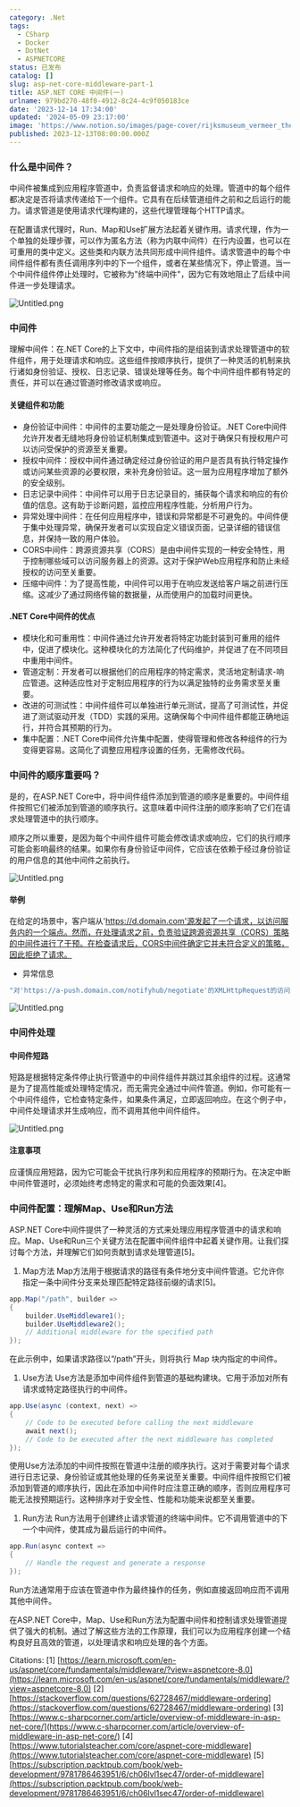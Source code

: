 ```yaml
---
category: .Net
tags:
  - CSharp
  - Docker
  - DotNet
  - ASPNETCORE
status: 已发布
catalog: []
slug: asp-net-core-middleware-part-1
title: ASP.NET CORE 中间件(一)
urlname: 979bd270-48f0-4912-8c24-4c9f050183ce
date: '2023-12-14 17:34:00'
updated: '2024-05-09 23:17:00'
image: 'https://www.notion.so/images/page-cover/rijksmuseum_vermeer_the_milkmaid.jpg'
published: 2023-12-13T08:00:00.000Z
---
```


### 什么是中间件？


中间件被集成到应用程序管道中，负责监督请求和响应的处理。管道中的每个组件都决定是否将请求传递给下一个组件。它具有在后续管道组件之前和之后运行的能力。请求管道是使用请求代理构建的，这些代理管理每个HTTP请求。


在配置请求代理时，Run、Map和Use扩展方法起着关键作用。请求代理，作为一个单独的处理步骤，可以作为匿名方法（称为内联中间件）在行内设置，也可以在可重用的类中定义。这些类和内联方法共同形成中间件组件。请求管道中的每个中间件组件都有责任调用序列中的下一个组件，或者在某些情况下，停止管道。当一个中间件组件停止处理时，它被称为"终端中间件"，因为它有效地阻止了后续中间件进一步处理请求。


![Untitled.png](https://prod-files-secure.s3.us-west-2.amazonaws.com/5d24fe63-e567-4804-86f9-9fdc62e13082/da807807-d02d-4fa1-86b6-db45e4678714/Untitled.png?X-Amz-Algorithm=AWS4-HMAC-SHA256&X-Amz-Content-Sha256=UNSIGNED-PAYLOAD&X-Amz-Credential=ASIAZI2LB466USLGWAQ7%2F20250409%2Fus-west-2%2Fs3%2Faws4_request&X-Amz-Date=20250409T213318Z&X-Amz-Expires=3600&X-Amz-Security-Token=IQoJb3JpZ2luX2VjEB4aCXVzLXdlc3QtMiJHMEUCIQCM%2BkGuSv75Uf3Wce6GvewucwXLNzzkaw%2BIhF3FJrsq%2FAIgLHLIzVSFncpy5DIfHFT%2FLIpyGY%2Fvi3vMI1JIedLkxfwqiAQIlv%2F%2F%2F%2F%2F%2F%2F%2F%2F%2FARAAGgw2Mzc0MjMxODM4MDUiDB%2B4xqD6OKMLipsrsyrcA6eh89Bkn68%2Fmq8YcHt5vqLlEkTkjGUk98UW2cf8K993h8hOJIbAiG%2BWGyKyjNWMsY5tsFNQd%2F9gE5Snmwt4pB%2FjMQrpZv6Bqas6IKTHIyqYQKZkiTGOuViKdcZ9l3cdSA%2FwLg3jQ6GgyKd7vNi4tqQFYYJ07jIkThW4GTajcT8jAzpY4XU%2FYl151R2beDf0EI9pL%2FquW2jd8tYaGNaLImlEulXJUiEQwqgvidATl7KljNGEdg1g9sm2ovqHFFQY3jzDKqwlK8ayyEu6oleySkIWtCudcibNvCgnPq2VWfIBIXq3a00rFmRLN01FbLSMj5zzeGFC8XdHFh7rHyLDHc4LkvoOay7bFyjzhsCoPGqzlTGdbtPgSWgiMASjD7jn%2BkeHlgimZ23nhjfOVw77VCA%2FVZ6zY%2BS7t8n%2BYd563TeO0m%2B6gG9Cs8p70LzMKnqhN8%2BJbAIAlryrZdnocF800WhW%2F%2F6BrAJ%2BACsH9AQXdsGYVXc5IxY1OKR0cDewJ4Xr4IR6k0Dpt4q6%2FaVKH0owaU4i42LH78pzNfEH0SKVfK%2BSmDY76e0eKDHfq8Ej3kEh8JdASRNu2GcwLqEQg7dgkp98SNKqNeNxVMrIN2nw2S%2Bk6zpUnaeDU4iMDHhuMNLI278GOqUBfM8HSY1nkLSKZe3PIsI00EDkI6WjxZ29hm5X51JOicq9sO9nJsIa4ZDohgWH%2FBKQ%2B07ze7BvRPeRLEArjqx%2FWxYm9i97fpQyFdQtVnxNQgP6ku%2B9brxO0P%2BJxfrb0iscmgsGMQXuWj8GvMx3PYK%2FIzdTRnGGM9Ct79FMII3YWtoGvENOATFzP%2BheqSa9SXSmHFNAyVw%2F8Rke1iLPKtro5RHBzfAl&X-Amz-Signature=5ede0753deba3dd4aa4ab77acb0bbe98b36431d0f2e5b48a935cd19e17a8b9f9&X-Amz-SignedHeaders=host&x-id=GetObject)


### 中间件


理解中间件：在.NET Core的上下文中，中间件指的是组装到请求处理管道中的软件组件，用于处理请求和响应。这些组件按顺序执行，提供了一种灵活的机制来执行诸如身份验证、授权、日志记录、错误处理等任务。每个中间件组件都有特定的责任，并可以在通过管道时修改请求或响应。


#### 关键组件和功能

- 身份验证中间件：中间件的主要功能之一是处理身份验证。.NET Core中间件允许开发者无缝地将身份验证机制集成到管道中。这对于确保只有授权用户可以访问受保护的资源至关重要。
- 授权中间件：授权中间件通过确定经过身份验证的用户是否具有执行特定操作或访问某些资源的必要权限，来补充身份验证。这一层为应用程序增加了额外的安全级别。
- 日志记录中间件：中间件可以用于日志记录目的，捕获每个请求和响应的有价值的信息。这有助于诊断问题，监控应用程序性能，分析用户行为。
- 异常处理中间件：在任何应用程序中，错误和异常都是不可避免的。中间件便于集中处理异常，确保开发者可以实现自定义错误页面，记录详细的错误信息，并保持一致的用户体验。
- CORS中间件：跨源资源共享（CORS）是由中间件实现的一种安全特性，用于控制哪些域可以访问服务器上的资源。这对于保护Web应用程序和防止未经授权的访问至关重要。
- 压缩中间件：为了提高性能，中间件可以用于在响应发送给客户端之前进行压缩。这减少了通过网络传输的数据量，从而使用户的加载时间更快。

#### .NET Core中间件的优点

- 模块化和可重用性：中间件通过允许开发者将特定功能封装到可重用的组件中，促进了模块化。这种模块化的方法简化了代码维护，并促进了在不同项目中重用中间件。
- 管道定制：开发者可以根据他们的应用程序的特定需求，灵活地定制请求-响应管道。这种适应性对于定制应用程序的行为以满足独特的业务需求至关重要。
- 改进的可测试性：中间件组件可以单独进行单元测试，提高了可测试性，并促进了测试驱动开发（TDD）实践的采用。这确保每个中间件组件都能正确地运行，并符合其预期的行为。
- 集中配置：.NET Core中间件允许集中配置，使得管理和修改各种组件的行为变得更容易。这简化了调整应用程序设置的任务，无需修改代码。

### 中间件的顺序重要吗？


是的，在ASP.NET Core中，将中间件组件添加到管道的顺序是重要的。中间件组件按照它们被添加到管道的顺序执行。这意味着中间件注册的顺序影响了它们在请求处理管道中的执行顺序。


顺序之所以重要，是因为每个中间件组件可能会修改请求或响应，它们的执行顺序可能会影响最终的结果。如果你有身份验证中间件，它应该在依赖于经过身份验证的用户信息的其他中间件之前执行。


![Untitled.png](https://prod-files-secure.s3.us-west-2.amazonaws.com/5d24fe63-e567-4804-86f9-9fdc62e13082/24f795a2-1c5a-4a6b-a0d8-2afb160076f1/Untitled.png?X-Amz-Algorithm=AWS4-HMAC-SHA256&X-Amz-Content-Sha256=UNSIGNED-PAYLOAD&X-Amz-Credential=ASIAZI2LB466USLGWAQ7%2F20250409%2Fus-west-2%2Fs3%2Faws4_request&X-Amz-Date=20250409T213318Z&X-Amz-Expires=3600&X-Amz-Security-Token=IQoJb3JpZ2luX2VjEB4aCXVzLXdlc3QtMiJHMEUCIQCM%2BkGuSv75Uf3Wce6GvewucwXLNzzkaw%2BIhF3FJrsq%2FAIgLHLIzVSFncpy5DIfHFT%2FLIpyGY%2Fvi3vMI1JIedLkxfwqiAQIlv%2F%2F%2F%2F%2F%2F%2F%2F%2F%2FARAAGgw2Mzc0MjMxODM4MDUiDB%2B4xqD6OKMLipsrsyrcA6eh89Bkn68%2Fmq8YcHt5vqLlEkTkjGUk98UW2cf8K993h8hOJIbAiG%2BWGyKyjNWMsY5tsFNQd%2F9gE5Snmwt4pB%2FjMQrpZv6Bqas6IKTHIyqYQKZkiTGOuViKdcZ9l3cdSA%2FwLg3jQ6GgyKd7vNi4tqQFYYJ07jIkThW4GTajcT8jAzpY4XU%2FYl151R2beDf0EI9pL%2FquW2jd8tYaGNaLImlEulXJUiEQwqgvidATl7KljNGEdg1g9sm2ovqHFFQY3jzDKqwlK8ayyEu6oleySkIWtCudcibNvCgnPq2VWfIBIXq3a00rFmRLN01FbLSMj5zzeGFC8XdHFh7rHyLDHc4LkvoOay7bFyjzhsCoPGqzlTGdbtPgSWgiMASjD7jn%2BkeHlgimZ23nhjfOVw77VCA%2FVZ6zY%2BS7t8n%2BYd563TeO0m%2B6gG9Cs8p70LzMKnqhN8%2BJbAIAlryrZdnocF800WhW%2F%2F6BrAJ%2BACsH9AQXdsGYVXc5IxY1OKR0cDewJ4Xr4IR6k0Dpt4q6%2FaVKH0owaU4i42LH78pzNfEH0SKVfK%2BSmDY76e0eKDHfq8Ej3kEh8JdASRNu2GcwLqEQg7dgkp98SNKqNeNxVMrIN2nw2S%2Bk6zpUnaeDU4iMDHhuMNLI278GOqUBfM8HSY1nkLSKZe3PIsI00EDkI6WjxZ29hm5X51JOicq9sO9nJsIa4ZDohgWH%2FBKQ%2B07ze7BvRPeRLEArjqx%2FWxYm9i97fpQyFdQtVnxNQgP6ku%2B9brxO0P%2BJxfrb0iscmgsGMQXuWj8GvMx3PYK%2FIzdTRnGGM9Ct79FMII3YWtoGvENOATFzP%2BheqSa9SXSmHFNAyVw%2F8Rke1iLPKtro5RHBzfAl&X-Amz-Signature=963ba4f490045746fc79b3a2ac5bf702953afffe38e02816b37682153309dbec&X-Amz-SignedHeaders=host&x-id=GetObject)


#### 举例


在给定的场景中，客户端从'https://d.domain.com'源发起了一个请求，以访问服务内的一个端点。然而，在处理请求之前，负责验证跨源资源共享（CORS）策略的中间件进行了干预。在检查请求后，CORS中间件确定它并未符合定义的策略，因此拒绝了请求。

- 异常信息

```c#
"对'https://a-push.domain.com/notifyhub/negotiate'的XMLHttpRequest的访问，源自'https://d.domain.com'，已被CORS策略阻止：预检请求的响应未通过访问控制检查：请求的资源上没有'Access-Control-Allow-Origin'头。"[1][2][3]
```


![Untitled.png](https://prod-files-secure.s3.us-west-2.amazonaws.com/5d24fe63-e567-4804-86f9-9fdc62e13082/371d9517-dafe-4432-94b7-2d14d1593167/Untitled.png?X-Amz-Algorithm=AWS4-HMAC-SHA256&X-Amz-Content-Sha256=UNSIGNED-PAYLOAD&X-Amz-Credential=ASIAZI2LB466USLGWAQ7%2F20250409%2Fus-west-2%2Fs3%2Faws4_request&X-Amz-Date=20250409T213318Z&X-Amz-Expires=3600&X-Amz-Security-Token=IQoJb3JpZ2luX2VjEB4aCXVzLXdlc3QtMiJHMEUCIQCM%2BkGuSv75Uf3Wce6GvewucwXLNzzkaw%2BIhF3FJrsq%2FAIgLHLIzVSFncpy5DIfHFT%2FLIpyGY%2Fvi3vMI1JIedLkxfwqiAQIlv%2F%2F%2F%2F%2F%2F%2F%2F%2F%2FARAAGgw2Mzc0MjMxODM4MDUiDB%2B4xqD6OKMLipsrsyrcA6eh89Bkn68%2Fmq8YcHt5vqLlEkTkjGUk98UW2cf8K993h8hOJIbAiG%2BWGyKyjNWMsY5tsFNQd%2F9gE5Snmwt4pB%2FjMQrpZv6Bqas6IKTHIyqYQKZkiTGOuViKdcZ9l3cdSA%2FwLg3jQ6GgyKd7vNi4tqQFYYJ07jIkThW4GTajcT8jAzpY4XU%2FYl151R2beDf0EI9pL%2FquW2jd8tYaGNaLImlEulXJUiEQwqgvidATl7KljNGEdg1g9sm2ovqHFFQY3jzDKqwlK8ayyEu6oleySkIWtCudcibNvCgnPq2VWfIBIXq3a00rFmRLN01FbLSMj5zzeGFC8XdHFh7rHyLDHc4LkvoOay7bFyjzhsCoPGqzlTGdbtPgSWgiMASjD7jn%2BkeHlgimZ23nhjfOVw77VCA%2FVZ6zY%2BS7t8n%2BYd563TeO0m%2B6gG9Cs8p70LzMKnqhN8%2BJbAIAlryrZdnocF800WhW%2F%2F6BrAJ%2BACsH9AQXdsGYVXc5IxY1OKR0cDewJ4Xr4IR6k0Dpt4q6%2FaVKH0owaU4i42LH78pzNfEH0SKVfK%2BSmDY76e0eKDHfq8Ej3kEh8JdASRNu2GcwLqEQg7dgkp98SNKqNeNxVMrIN2nw2S%2Bk6zpUnaeDU4iMDHhuMNLI278GOqUBfM8HSY1nkLSKZe3PIsI00EDkI6WjxZ29hm5X51JOicq9sO9nJsIa4ZDohgWH%2FBKQ%2B07ze7BvRPeRLEArjqx%2FWxYm9i97fpQyFdQtVnxNQgP6ku%2B9brxO0P%2BJxfrb0iscmgsGMQXuWj8GvMx3PYK%2FIzdTRnGGM9Ct79FMII3YWtoGvENOATFzP%2BheqSa9SXSmHFNAyVw%2F8Rke1iLPKtro5RHBzfAl&X-Amz-Signature=1e1514fff65ea254f616a159a003a1bcda81a07ee8a4426c8f9e6204a5dc7f15&X-Amz-SignedHeaders=host&x-id=GetObject)


### 中间件处理


#### 中间件短路
短路是根据特定条件停止执行管道中的中间件组件并跳过其余组件的过程。这通常是为了提高性能或处理特定情况，而无需完全通过中间件管道。例如，你可能有一个中间件组件，它检查特定条件，如果条件满足，立即返回响应。在这个例子中，中间件处理请求并生成响应，而不调用其他中间件组件。


![Untitled.png](https://prod-files-secure.s3.us-west-2.amazonaws.com/5d24fe63-e567-4804-86f9-9fdc62e13082/e8a1d943-cb51-4723-936e-23c6af2fb0f9/Untitled.png?X-Amz-Algorithm=AWS4-HMAC-SHA256&X-Amz-Content-Sha256=UNSIGNED-PAYLOAD&X-Amz-Credential=ASIAZI2LB466USLGWAQ7%2F20250409%2Fus-west-2%2Fs3%2Faws4_request&X-Amz-Date=20250409T213318Z&X-Amz-Expires=3600&X-Amz-Security-Token=IQoJb3JpZ2luX2VjEB4aCXVzLXdlc3QtMiJHMEUCIQCM%2BkGuSv75Uf3Wce6GvewucwXLNzzkaw%2BIhF3FJrsq%2FAIgLHLIzVSFncpy5DIfHFT%2FLIpyGY%2Fvi3vMI1JIedLkxfwqiAQIlv%2F%2F%2F%2F%2F%2F%2F%2F%2F%2FARAAGgw2Mzc0MjMxODM4MDUiDB%2B4xqD6OKMLipsrsyrcA6eh89Bkn68%2Fmq8YcHt5vqLlEkTkjGUk98UW2cf8K993h8hOJIbAiG%2BWGyKyjNWMsY5tsFNQd%2F9gE5Snmwt4pB%2FjMQrpZv6Bqas6IKTHIyqYQKZkiTGOuViKdcZ9l3cdSA%2FwLg3jQ6GgyKd7vNi4tqQFYYJ07jIkThW4GTajcT8jAzpY4XU%2FYl151R2beDf0EI9pL%2FquW2jd8tYaGNaLImlEulXJUiEQwqgvidATl7KljNGEdg1g9sm2ovqHFFQY3jzDKqwlK8ayyEu6oleySkIWtCudcibNvCgnPq2VWfIBIXq3a00rFmRLN01FbLSMj5zzeGFC8XdHFh7rHyLDHc4LkvoOay7bFyjzhsCoPGqzlTGdbtPgSWgiMASjD7jn%2BkeHlgimZ23nhjfOVw77VCA%2FVZ6zY%2BS7t8n%2BYd563TeO0m%2B6gG9Cs8p70LzMKnqhN8%2BJbAIAlryrZdnocF800WhW%2F%2F6BrAJ%2BACsH9AQXdsGYVXc5IxY1OKR0cDewJ4Xr4IR6k0Dpt4q6%2FaVKH0owaU4i42LH78pzNfEH0SKVfK%2BSmDY76e0eKDHfq8Ej3kEh8JdASRNu2GcwLqEQg7dgkp98SNKqNeNxVMrIN2nw2S%2Bk6zpUnaeDU4iMDHhuMNLI278GOqUBfM8HSY1nkLSKZe3PIsI00EDkI6WjxZ29hm5X51JOicq9sO9nJsIa4ZDohgWH%2FBKQ%2B07ze7BvRPeRLEArjqx%2FWxYm9i97fpQyFdQtVnxNQgP6ku%2B9brxO0P%2BJxfrb0iscmgsGMQXuWj8GvMx3PYK%2FIzdTRnGGM9Ct79FMII3YWtoGvENOATFzP%2BheqSa9SXSmHFNAyVw%2F8Rke1iLPKtro5RHBzfAl&X-Amz-Signature=72450c2e5acf9e85a8f96fa1190bba4f0b83c2253cea5c6f16a4d5044d94f06c&X-Amz-SignedHeaders=host&x-id=GetObject)


#### 注意事项


应谨慎应用短路，因为它可能会干扰执行序列和应用程序的预期行为。在决定中断中间件管道时，必须始终考虑特定的需求和可能的负面效果[4]。


### 中间件配置：理解Map、Use和Run方法


ASP.NET Core中间件提供了一种灵活的方式来处理应用程序管道中的请求和响应。Map、Use和Run三个关键方法在配置中间件组件中起着关键作用。让我们探讨每个方法，并理解它们如何贡献到请求处理管道[5]。

1. Map方法
Map方法用于根据请求的路径有条件地分支中间件管道。它允许你指定一条中间件分支来处理匹配特定路径前缀的请求[5]。

```c#
app.Map("/path", builder =>
{
    builder.UseMiddleware1();
    builder.UseMiddleware2();
    // Additional middleware for the specified path
});
```


在此示例中，如果请求路径以“/path”开头，则将执行 Map 块内指定的中间件。

1. Use方法
Use方法是添加中间件组件到管道的基础构建块。它用于添加对所有请求或特定路径执行的中间件。

```c#
app.Use(async (context, next) =>
{
    // Code to be executed before calling the next middleware
    await next();
    // Code to be executed after the next middleware has completed
});
```


使用Use方法添加的中间件按照在管道中注册的顺序执行。这对于需要对每个请求进行日志记录、身份验证或其他处理的任务来说至关重要。中间件组件按照它们被添加到管道的顺序执行，因此在添加中间件时应注意正确的顺序，否则应用程序可能无法按预期运行。这种排序对于安全性、性能和功能来说都至关重要。

1. Run方法
Run方法用于创建终止请求管道的终端中间件。它不调用管道中的下一个中间件，使其成为最后运行的中间件。

```c#
app.Run(async context =>
{
    // Handle the request and generate a response
});
```


Run方法通常用于应该在管道中作为最终操作的任务，例如直接返回响应而不调用其他中间件。


在ASP.NET Core中，Map、Use和Run方法为配置中间件和控制请求处理管道提供了强大的机制。通过了解这些方法的工作原理，我们可以为应用程序创建一个结构良好且高效的管道，以处理请求和响应处理的各个方面。


Citations:
[1] [https://learn.microsoft.com/en-us/aspnet/core/fundamentals/middleware/?view=aspnetcore-8.0](https://learn.microsoft.com/en-us/aspnet/core/fundamentals/middleware/?view=aspnetcore-8.0)
[2] [https://stackoverflow.com/questions/62728467/middleware-ordering](https://stackoverflow.com/questions/62728467/middleware-ordering)
[3] [https://www.c-sharpcorner.com/article/overview-of-middleware-in-asp-net-core/](https://www.c-sharpcorner.com/article/overview-of-middleware-in-asp-net-core/)
[4] [https://www.tutorialsteacher.com/core/aspnet-core-middleware](https://www.tutorialsteacher.com/core/aspnet-core-middleware)
[5] [https://subscription.packtpub.com/book/web-development/9781786463951/6/ch06lvl1sec47/order-of-middleware](https://subscription.packtpub.com/book/web-development/9781786463951/6/ch06lvl1sec47/order-of-middleware)

